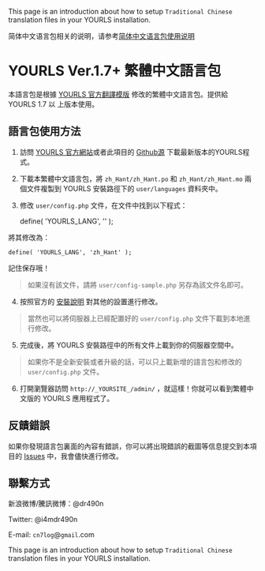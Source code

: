 This page is an introduction about how to setup `Traditional Chinese` translation files in your YOURLS installation.

简体中文语言包相关的说明，请参考[简体中文语言包使用说明][6]

YOURLS Ver.1.7+ 繁體中文語言包
==========================
本語言包是根據 [YOURLS 官方翻譯模版][1] 修改的繁體中文語言包。提供給 YOURLS 1.7 以
上版本使用。

## 語言包使用方法

1. 訪問 [YOURLS 官方網站][2]或者此項目的 [Github源][3] 下載最新版本的YOURLS程式。
2. 下載本繁體中文語言包，將 `zh_Hant/zh_Hant.po` 和 `zh_Hant/zh_Hant.mo` 兩個文件複製到 YOURLS 安裝路徑下的 `user/languages` 資料夾中。
3. 修改 `user/config.php` 文件，在文件中找到以下程式：

	define( 'YOURLS_LANG', '' );

將其修改為：

	define( 'YOURLS_LANG', 'zh_Hant' );

記住保存哦！

> 如果沒有該文件，請將 `user/config-sample.php` 另存為該文件名即可。

4. 按照官方的 [安裝說明][4] 對其他的設置進行修改。

> 當然也可以將伺服器上已經配置好的 `user/config.php` 文件下載到本地進行修改。

5. 完成後，將 YOURLS 安裝路徑中的所有文件上載到你的伺服器空間中。

> 如果你不是全新安裝或者升級的話，可以只上載新增的語言包和修改的 `user/config.php` 文件。

6. 打開瀏覽器訪問 `http://_YOURSITE_/admin/` ，就這樣！你就可以看到繁體中文版的 YOURLS 應用程式了。

## 反饋錯誤

如果你發現語言包裏面的內容有錯誤，你可以將出現錯誤的截圖等信息提交到本項目的 [Issues][5] 中，我會儘快進行修改。

## 聯繫方式

新浪微博/騰訊微博：@dr490n

Twitter: @i4mdr490n

E-mail: `cn7log`@`gmail`.com


This page is an introduction about how to setup `Traditional Chinese` translation files in your YOURLS installation. 

[1]: https://github.com/YOURLS/YOURLS.pot "YOURLS 官方翻译模版"
[2]: http://yourls.org/ "YOURLS 官方网站"
[3]: https://github.com/YOURLS/YOURLS "YOURLS 官方 Github 源"
[4]: http://yourls.org/#Install "YOURLS 安装向导"
[5]: https://github.com/dr490n/YOURLS.pot\_Chinese/issues "提交你对本项目的建议"
[6]: <https://github.com/dr490n/YOURLS.pot_Chinese/wiki/YOURLS-Ver.1.7--中文语言包> "简体中文语言包使用说明"
